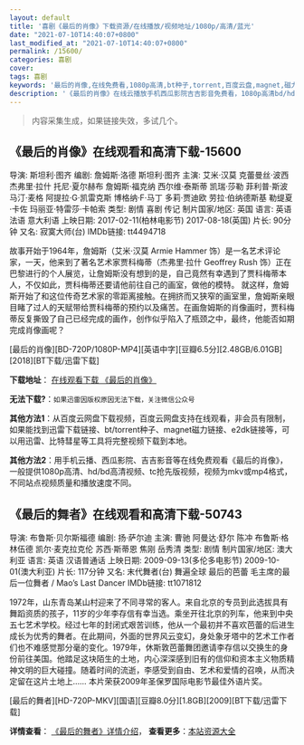 ```yaml
---
layout: default
title: '喜剧《最后的肖像》下载资源/在线播放/视频地址/1080p/高清/蓝光'
date: "2021-07-10T14:40:07+0800"
last_modified_at: "2021-07-10T14:40:07+0800"
permalink: /15600/
categories: 喜剧
cover:
tags: 喜剧
keywords: '最后的肖像,在线免费看,1080p高清,bt种子,torrent,百度云盘,magnet,磁力链,迅雷下载资源'
description: '《最后的肖像》在线云播放手机西瓜影院吉吉影音免费看，1080p高清bd/hd未删减完整版和tc抢先枪版，mkv/mp4格式，附带bt/torrent种子、magnet/磁力链、百度云盘、网盘资源迅雷下载链接'
---
```


>内容采集生成，如果链接失效，多试几个。


## 《最后的肖像》在线观看和高清下载-15600

导演: 斯坦利·图齐 编剧: 詹姆斯·洛德 斯坦利·图齐 主演: 艾米·汉莫 克蕾曼丝·波西 杰弗里·拉什 托尼·夏尔赫布 詹姆斯·福克纳 西尔维·泰斯蒂 凯瑞·莎勒 菲利普·斯波 马汀·麦格 阿提拉·G·凯雷克斯 博格纳·F·马丁 多莉·贾迪欧 劳拉·伯纳德斯基 勒缇夏·卡佐 玛丽亚·特雷莎·卡帕索 类型: 剧情 喜剧 传记 制片国家/地区: 英国 语言: 英语 法语 意大利语 上映日期: 2017-02-11(柏林电影节) 2017-08-18(英国) 片长: 90分钟 又名: 寂寞大师(台) IMDb链接: tt4494718

故事开始于1964年，詹姆斯（艾米·汉莫 Armie Hammer 饰）是一名艺术评论家，一天，他来到了著名艺术家贾科梅蒂（杰弗里·拉什 Geoffrey Rush 饰）正在巴黎进行的个人展览，让詹姆斯没有想到的是，自己竟然有幸遇到了贾科梅蒂本人，不仅如此，贾科梅蒂还要请他前往自己的画室，做他的模特。 就这样，詹姆斯开始了和这位传奇艺术家的零距离接触。在拥挤而又狭窄的画室里，詹姆斯亲眼目睹了过人的天赋带给贾科梅蒂的预约以及痛苦。在画詹姆斯的肖像画时，贾科梅蒂反复撕毁了自己已经完成的画作，创作似乎陷入了瓶颈之中，最终，他能否如期完成肖像画呢？


[最后的肖像][BD-720P/1080P-MP4][英语中字][豆瓣6.5分][2.48GB/6.01GB][2018][BT下载/迅雷下载]

**下载地址**： [在线观看下载 《最后的肖像》](https://www.btdx8.com/torrent/zhdxx_2017.html) 


**无法下载?**：`如果迅雷因版权原因无法下载，关注微信公众号 `

**其他方法1**：从百度云网盘下载视频，百度云网盘支持在线观看，非会员有限制，如果能找到迅雷下载链接、bt/torrent种子、magnet磁力链接、e2dk链接等，可以用迅雷、比特彗星等工具将完整视频下载到本地。

**其他方法2**：用手机云播、西瓜影院、吉吉影音等在线免费观看《最后的肖像》，一般提供1080p高清、hd/bd高清视频、tc抢先版视频，视频为mkv或mp4格式，不同站点视频质量和播放速度不同。


## 《最后的舞者》在线观看和高清下载-50743

导演: 布鲁斯·贝尔斯福德 编剧: 扬·萨尔迪 主演: 曹驰 阿曼达·舒尔 陈冲 布鲁斯·格林伍德 凯尔·麦克拉克伦 苏西·斯蒂恩 焦刚 岳秀清 类型: 剧情 制片国家/地区: 澳大利亚 语言: 英语 汉语普通话 上映日期: 2009-09-13(多伦多电影节) 2009-10-01(澳大利亚) 片长: 117分钟 又名: 末代舞者(台) 舞遍全球 最后的芭蕾 毛主席的最后一位舞者 / Mao’s Last Dancer IMDb链接: tt1071812

1972年，山东青岛某山村迎来了不同寻常的客人。来自北京的专员到此选拔具有舞蹈资质的孩子，11岁的少年李存信有幸当选。乘坐开往北京的列车，他来到中央五七艺术学校。经过七年的封闭式艰苦训练，他从一个最初并不喜欢芭蕾的后进生成长为优秀的舞者。在此期间，外面的世界风云变幻，身处象牙塔中的艺术工作者们也不难感觉那分毫的变化。1979年，休斯敦芭蕾舞团邀请李存信以交换生的身份前往美国。他踏足这块陌生的土地，内心深深感到旧有的信仰和资本主义物质精神文明的巨大碰撞。随着时间的流逝，李感受到自由、艺术和爱情的召唤，从而决定留在这片土地上…… 本片荣获2009年圣保罗国际电影节最佳外语片奖。


[最后的舞者][HD-720P-MKV][国语][豆瓣8.0分][1.8GB][2009][BT下载/迅雷下载]

**详情查看**： [《最后的舞者》详情介绍](/movie/50743/)， **查看更多**：[本站资源大全](/movie/t/all/)

